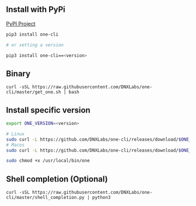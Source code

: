 ## Install with PyPi

[PyPI Project](https://pypi.org/project/one-cli)
```bash
pip3 install one-cli

# or setting a version

pip3 install one-cli==<version>
```

## Binary

```
curl -sSL https://raw.githubusercontent.com/DNXLabs/one-cli/master/get_one.sh | bash
```


## Install specific version

```bash
export ONE_VERSION=<version>

# Linux
sudo curl -L https://github.com/DNXLabs/one-cli/releases/download/$ONE_VERSION/one_linux_amd64 -o /usr/local/bin/one
# Macos
sudo curl -L https://github.com/DNXLabs/one-cli/releases/download/$ONE_VERSION/one_macos_amd64 -o /usr/local/bin/one

sudo chmod +x /usr/local/bin/one
```

## Shell completion (Optional)

```
curl -sSL https://raw.githubusercontent.com/DNXLabs/one-cli/master/shell_completion.py | python3
```